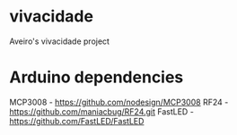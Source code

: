 vivacidade
==========

Aveiro's vivacidade project


Arduino dependencies
====================

MCP3008 - https://github.com/nodesign/MCP3008
RF24 - https://github.com/maniacbug/RF24.git
FastLED - https://github.com/FastLED/FastLED
